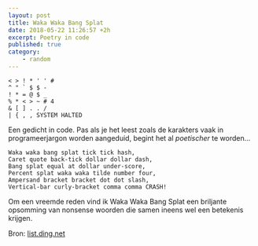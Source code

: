 ```yaml
---
layout: post
title: Waka Waka Bang Splat
date: 2018-05-22 11:26:57 +2h
excerpt: Poetry in code
published: true
category: 
    - random
---
```



	< > ! * ' ' #
	^ " ` $ $ -
	! * = @ $ _
	% * < > ~ # 4
	& [ ] . . /
	| { , , SYSTEM HALTED  

Een gedicht in code. Pas als je het leest zoals de karakters vaak in programeerjargon worden aangeduid, begint het al _poetischer_ te worden...


	Waka waka bang splat tick tick hash,
	Caret quote back-tick dollar dollar dash,
	Bang splat equal at dollar under-score,
	Percent splat waka waka tilde number four,
	Ampersand bracket bracket dot dot slash,
	Vertical-bar curly-bracket comma comma CRASH!

Om een vreemde reden vind ik Waka Waka Bang Splat een briljante opsomming van nonsense woorden die samen ineens wel een betekenis krijgen. 

Bron: [list.ding.net](http://lists.ding.net/geeks/96/dec/msg00005.html)